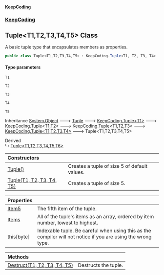 #### [KeepCoding](index.md 'index')
### [KeepCoding](KeepCoding.md 'KeepCoding')
## Tuple&lt;T1,T2,T3,T4,T5&gt; Class
A basic tuple type that encapsulates members as properties.  
```csharp
public class Tuple<T1,T2,T3,T4,T5> : KeepCoding.Tuple<T1, T2, T3, T4>
```
#### Type parameters
<a name='KeepCoding.Tuple.T1.T2.T3.T4.T5..T1'></a>
`T1`  
  
<a name='KeepCoding.Tuple.T1.T2.T3.T4.T5..T2'></a>
`T2`  
  
<a name='KeepCoding.Tuple.T1.T2.T3.T4.T5..T3'></a>
`T3`  
  
<a name='KeepCoding.Tuple.T1.T2.T3.T4.T5..T4'></a>
`T4`  
  
<a name='KeepCoding.Tuple.T1.T2.T3.T4.T5..T5'></a>
`T5`  
  

Inheritance [System.Object](https://docs.microsoft.com/en-us/dotnet/api/System.Object 'System.Object') &#129106; [Tuple](Tuple.md 'KeepCoding.Internal.Tuple') &#129106; [KeepCoding.Tuple&lt;](Tuple.T..md 'KeepCoding.Tuple&lt;T&gt;')[T1](Tuple.T1.T2.T3.T4.T5..md#KeepCoding.Tuple.T1.T2.T3.T4.T5..T1 'KeepCoding.Tuple&lt;T1,T2,T3,T4,T5&gt;.T1')[&gt;](Tuple.T..md 'KeepCoding.Tuple&lt;T&gt;') &#129106; [KeepCoding.Tuple&lt;](Tuple.T1.T2..md 'KeepCoding.Tuple&lt;T1,T2&gt;')[T1](Tuple.T1.T2.T3.T4.T5..md#KeepCoding.Tuple.T1.T2.T3.T4.T5..T1 'KeepCoding.Tuple&lt;T1,T2,T3,T4,T5&gt;.T1')[,](Tuple.T1.T2..md 'KeepCoding.Tuple&lt;T1,T2&gt;')[T2](Tuple.T1.T2.T3.T4.T5..md#KeepCoding.Tuple.T1.T2.T3.T4.T5..T2 'KeepCoding.Tuple&lt;T1,T2,T3,T4,T5&gt;.T2')[&gt;](Tuple.T1.T2..md 'KeepCoding.Tuple&lt;T1,T2&gt;') &#129106; [KeepCoding.Tuple&lt;](Tuple.T1.T2.T3..md 'KeepCoding.Tuple&lt;T1,T2,T3&gt;')[T1](Tuple.T1.T2.T3.T4.T5..md#KeepCoding.Tuple.T1.T2.T3.T4.T5..T1 'KeepCoding.Tuple&lt;T1,T2,T3,T4,T5&gt;.T1')[,](Tuple.T1.T2.T3..md 'KeepCoding.Tuple&lt;T1,T2,T3&gt;')[T2](Tuple.T1.T2.T3.T4.T5..md#KeepCoding.Tuple.T1.T2.T3.T4.T5..T2 'KeepCoding.Tuple&lt;T1,T2,T3,T4,T5&gt;.T2')[,](Tuple.T1.T2.T3..md 'KeepCoding.Tuple&lt;T1,T2,T3&gt;')[T3](Tuple.T1.T2.T3.T4.T5..md#KeepCoding.Tuple.T1.T2.T3.T4.T5..T3 'KeepCoding.Tuple&lt;T1,T2,T3,T4,T5&gt;.T3')[&gt;](Tuple.T1.T2.T3..md 'KeepCoding.Tuple&lt;T1,T2,T3&gt;') &#129106; [KeepCoding.Tuple&lt;](Tuple.T1.T2.T3.T4..md 'KeepCoding.Tuple&lt;T1,T2,T3,T4&gt;')[T1](Tuple.T1.T2.T3.T4.T5..md#KeepCoding.Tuple.T1.T2.T3.T4.T5..T1 'KeepCoding.Tuple&lt;T1,T2,T3,T4,T5&gt;.T1')[,](Tuple.T1.T2.T3.T4..md 'KeepCoding.Tuple&lt;T1,T2,T3,T4&gt;')[T2](Tuple.T1.T2.T3.T4.T5..md#KeepCoding.Tuple.T1.T2.T3.T4.T5..T2 'KeepCoding.Tuple&lt;T1,T2,T3,T4,T5&gt;.T2')[,](Tuple.T1.T2.T3.T4..md 'KeepCoding.Tuple&lt;T1,T2,T3,T4&gt;')[T3](Tuple.T1.T2.T3.T4.T5..md#KeepCoding.Tuple.T1.T2.T3.T4.T5..T3 'KeepCoding.Tuple&lt;T1,T2,T3,T4,T5&gt;.T3')[,](Tuple.T1.T2.T3.T4..md 'KeepCoding.Tuple&lt;T1,T2,T3,T4&gt;')[T4](Tuple.T1.T2.T3.T4.T5..md#KeepCoding.Tuple.T1.T2.T3.T4.T5..T4 'KeepCoding.Tuple&lt;T1,T2,T3,T4,T5&gt;.T4')[&gt;](Tuple.T1.T2.T3.T4..md 'KeepCoding.Tuple&lt;T1,T2,T3,T4&gt;') &#129106; Tuple&lt;T1,T2,T3,T4,T5&gt;  

Derived  
&#8627; [Tuple&lt;T1,T2,T3,T4,T5,T6&gt;](Tuple.T1.T2.T3.T4.T5.T6..md 'KeepCoding.Tuple&lt;T1,T2,T3,T4,T5,T6&gt;')  

| Constructors | |
| :--- | :--- |
| [Tuple()](Tuple.T1.T2.T3.T4.T5..Tuple().md 'KeepCoding.Tuple&lt;T1,T2,T3,T4,T5&gt;.Tuple()') | Creates a tuple of size 5 of default values.<br/> |
| [Tuple(T1, T2, T3, T4, T5)](Tuple.T1.T2.T3.T4.T5...ctor.727N7B5uM1LYEbFpSqo6nw.md 'KeepCoding.Tuple&lt;T1,T2,T3,T4,T5&gt;.Tuple(T1, T2, T3, T4, T5)') | Creates a tuple of size 5.<br/> |

| Properties | |
| :--- | :--- |
| [Item5](Tuple.T1.T2.T3.T4.T5..Item5.md 'KeepCoding.Tuple&lt;T1,T2,T3,T4,T5&gt;.Item5') | The fifth item of the tuple.<br/> |
| [Items](Tuple.T1.T2.T3.T4.T5..Items.md 'KeepCoding.Tuple&lt;T1,T2,T3,T4,T5&gt;.Items') | All of the tuple's items as an array, ordered by item number, lowest to highest.<br/> |
| [this[byte]](Tuple.T1.T2.T3.T4.T5..Item.SMkvKAP0iKBWU3ADw2UQlA.md 'KeepCoding.Tuple&lt;T1,T2,T3,T4,T5&gt;.this[byte]') | Indexable tuple. Be careful when using this as the compiler will not notice if you are using the wrong type.<br/> |

| Methods | |
| :--- | :--- |
| [Destruct(T1, T2, T3, T4, T5)](Tuple.T1.T2.T3.T4.T5..Destruct.eBeVbOdCT3K5UoLsJRTb3A.md 'KeepCoding.Tuple&lt;T1,T2,T3,T4,T5&gt;.Destruct(T1, T2, T3, T4, T5)') | Destructs the tuple.<br/> |
